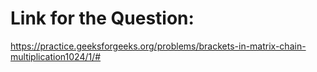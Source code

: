 # Link for the Question:

https://practice.geeksforgeeks.org/problems/brackets-in-matrix-chain-multiplication1024/1/#